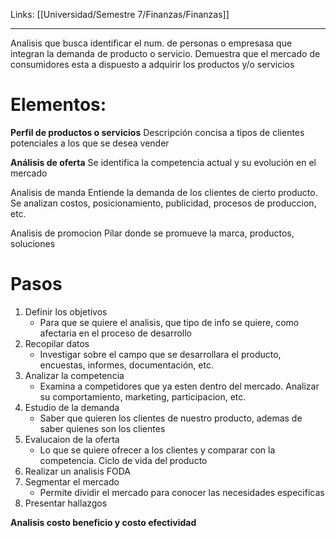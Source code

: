 Links: [[Universidad/Semestre 7/Finanzas/Finanzas]]
___

Analisis que busca identificar el num. de personas o empresasa que integran la demanda de producto o servicio.
Demuestra que el mercado de consumidores esta a dispuesto a adquirir los productos y/o servicios

# Elementos:
**Perfil de productos o servicios**
Descripción concisa a tipos de clientes potenciales a los que se desea vender

**Análisis de oferta**
Se identifica la competencia actual y su evolución en el mercado

Analisis de manda
Entiende la demanda de los clientes de cierto producto. Se analizan costos, posicionamiento, publicidad, procesos de produccion, etc.

Analisis de promocion
Pilar donde se promueve la marca, productos, soluciones


# Pasos
1. Definir los objetivos
	- Para que se quiere el analisis, que tipo de info se quiere, como afectaria en el proceso de desarrollo
2. Recopilar datos
	- Investigar sobre el campo que se desarrollara el producto, encuestas, informes, documentación, etc.
3. Analizar la competencia
	- Examina a competidores que ya esten dentro del mercado. Analizar su comportamiento, marketing, participacion, etc.
4. Estudio de la demanda
	- Saber que quieren los clientes de nuestro producto, ademas de saber quienes son los clientes
5. Evalucaion de la oferta
	- Lo que se quiere ofrecer a los clientes y comparar con la competencia. Ciclo de vida del producto
6. Realizar un analisis FODA
7. Segmentar el mercado
	- Permite dividir el mercado para conocer las necesidades especificas
8. Presentar hallazgos

**Analisis costo beneficio y costo efectividad**